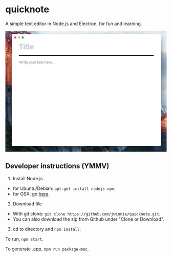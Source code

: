 # quicknote
A simple text editor in Node.js and Electron, for fun and learning.

![quicknote-screenshot-mac-1](/screenshots/quicknote-screenshot-mac-1.png)

## Developer instructions (YMMV)

1. Install Node.js .
  - for Ubuntu/Debian: ```apt-get install nodejs npm```.
  - for OSX: go [here](https://nodejs.org/en/download/).
2. Download file
  - With git clone: ```git clone https://github.com/jwinnie/quicknote.git```.
  - You can also download the zip from Github under "Clone or Download".
3. cd to directory and ```npm install```.

To run, ```npm start```.

To generate .app, ```npm run package-mac```.

